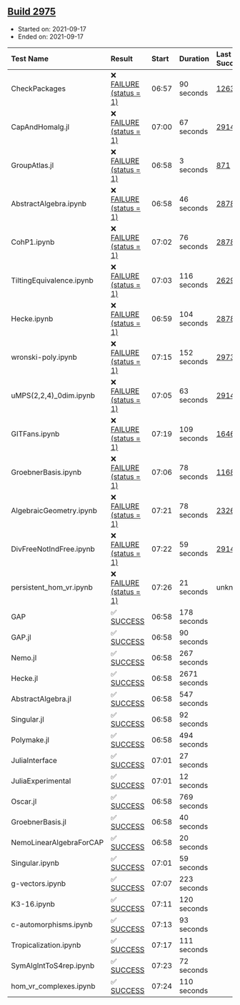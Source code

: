 ## [Build 2975](https://oscarci.mathematik.uni-kl.de/job/oscar-stable/2975/)

* Started on: 2021-09-17
* Ended on: 2021-09-17

| Test Name    | Result | Start | Duration | Last Success | First Failure |
|:-------------|:-------|:------|:---------|:-------------|:--------------|
| CheckPackages | ❌ [FAILURE (status = 1)](https://oscarci.mathematik.uni-kl.de/job/oscar-stable/2975/artifact/logs/build-2975/CheckPackages.log) | 06:57 | 90 seconds | [1263](https://oscarci.mathematik.uni-kl.de/job/oscar-stable/1263/) | [1264](https://oscarci.mathematik.uni-kl.de/job/oscar-stable/1264/) |
| CapAndHomalg.jl | ❌ [FAILURE (status = 1)](https://oscarci.mathematik.uni-kl.de/job/oscar-stable/2975/artifact/logs/build-2975/CapAndHomalg.jl.log) | 07:00 | 67 seconds | [2914](https://oscarci.mathematik.uni-kl.de/job/oscar-stable/2914/) | [2915](https://oscarci.mathematik.uni-kl.de/job/oscar-stable/2915/) |
| GroupAtlas.jl | ❌ [FAILURE (status = 1)](https://oscarci.mathematik.uni-kl.de/job/oscar-stable/2975/artifact/logs/build-2975/GroupAtlas.jl.log) | 06:58 | 3 seconds | [871](https://oscarci.mathematik.uni-kl.de/job/oscar-stable/871/) | [872](https://oscarci.mathematik.uni-kl.de/job/oscar-stable/872/) |
| AbstractAlgebra.ipynb | ❌ [FAILURE (status = 1)](https://oscarci.mathematik.uni-kl.de/job/oscar-stable/2975/artifact/logs/build-2975/AbstractAlgebra.ipynb.log) | 06:58 | 46 seconds | [2878](https://oscarci.mathematik.uni-kl.de/job/oscar-stable/2878/) | [2879](https://oscarci.mathematik.uni-kl.de/job/oscar-stable/2879/) |
| CohP1.ipynb | ❌ [FAILURE (status = 1)](https://oscarci.mathematik.uni-kl.de/job/oscar-stable/2975/artifact/logs/build-2975/CohP1.ipynb.log) | 07:02 | 76 seconds | [2878](https://oscarci.mathematik.uni-kl.de/job/oscar-stable/2878/) | [2879](https://oscarci.mathematik.uni-kl.de/job/oscar-stable/2879/) |
| TiltingEquivalence.ipynb | ❌ [FAILURE (status = 1)](https://oscarci.mathematik.uni-kl.de/job/oscar-stable/2975/artifact/logs/build-2975/TiltingEquivalence.ipynb.log) | 07:03 | 116 seconds | [2629](https://oscarci.mathematik.uni-kl.de/job/oscar-stable/2629/) | [2630](https://oscarci.mathematik.uni-kl.de/job/oscar-stable/2630/) |
| Hecke.ipynb | ❌ [FAILURE (status = 1)](https://oscarci.mathematik.uni-kl.de/job/oscar-stable/2975/artifact/logs/build-2975/Hecke.ipynb.log) | 06:59 | 104 seconds | [2878](https://oscarci.mathematik.uni-kl.de/job/oscar-stable/2878/) | [2879](https://oscarci.mathematik.uni-kl.de/job/oscar-stable/2879/) |
| wronski-poly.ipynb | ❌ [FAILURE (status = 1)](https://oscarci.mathematik.uni-kl.de/job/oscar-stable/2975/artifact/logs/build-2975/wronski-poly.ipynb.log) | 07:15 | 152 seconds | [2973](https://oscarci.mathematik.uni-kl.de/job/oscar-stable/2973/) | [2974](https://oscarci.mathematik.uni-kl.de/job/oscar-stable/2974/) |
| uMPS(2,2,4)_0dim.ipynb | ❌ [FAILURE (status = 1)](https://oscarci.mathematik.uni-kl.de/job/oscar-stable/2975/artifact/logs/build-2975/uMPS-2-2-4-_0dim.ipynb.log) | 07:05 | 63 seconds | [2914](https://oscarci.mathematik.uni-kl.de/job/oscar-stable/2914/) | [2915](https://oscarci.mathematik.uni-kl.de/job/oscar-stable/2915/) |
| GITFans.ipynb | ❌ [FAILURE (status = 1)](https://oscarci.mathematik.uni-kl.de/job/oscar-stable/2975/artifact/logs/build-2975/GITFans.ipynb.log) | 07:19 | 109 seconds | [1646](https://oscarci.mathematik.uni-kl.de/job/oscar-stable/1646/) | [1647](https://oscarci.mathematik.uni-kl.de/job/oscar-stable/1647/) |
| GroebnerBasis.ipynb | ❌ [FAILURE (status = 1)](https://oscarci.mathematik.uni-kl.de/job/oscar-stable/2975/artifact/logs/build-2975/GroebnerBasis.ipynb.log) | 07:06 | 78 seconds | [1168](https://oscarci.mathematik.uni-kl.de/job/oscar-stable/1168/) | [1169](https://oscarci.mathematik.uni-kl.de/job/oscar-stable/1169/) |
| AlgebraicGeometry.ipynb | ❌ [FAILURE (status = 1)](https://oscarci.mathematik.uni-kl.de/job/oscar-stable/2975/artifact/logs/build-2975/AlgebraicGeometry.ipynb.log) | 07:21 | 78 seconds | [2326](https://oscarci.mathematik.uni-kl.de/job/oscar-stable/2326/) | [2327](https://oscarci.mathematik.uni-kl.de/job/oscar-stable/2327/) |
| DivFreeNotIndFree.ipynb | ❌ [FAILURE (status = 1)](https://oscarci.mathematik.uni-kl.de/job/oscar-stable/2975/artifact/logs/build-2975/DivFreeNotIndFree.ipynb.log) | 07:22 | 59 seconds | [2914](https://oscarci.mathematik.uni-kl.de/job/oscar-stable/2914/) | [2915](https://oscarci.mathematik.uni-kl.de/job/oscar-stable/2915/) |
| persistent_hom_vr.ipynb | ❌ [FAILURE (status = 1)](https://oscarci.mathematik.uni-kl.de/job/oscar-stable/2975/artifact/logs/build-2975/persistent_hom_vr.ipynb.log) | 07:26 | 21 seconds | unknown | unknown |
| GAP | ✅ [SUCCESS](https://oscarci.mathematik.uni-kl.de/job/oscar-stable/2975/artifact/logs/build-2975/GAP.log) | 06:58 | 178 seconds |  |  |
| GAP.jl | ✅ [SUCCESS](https://oscarci.mathematik.uni-kl.de/job/oscar-stable/2975/artifact/logs/build-2975/GAP.jl.log) | 06:58 | 90 seconds |  |  |
| Nemo.jl | ✅ [SUCCESS](https://oscarci.mathematik.uni-kl.de/job/oscar-stable/2975/artifact/logs/build-2975/Nemo.jl.log) | 06:58 | 267 seconds |  |  |
| Hecke.jl | ✅ [SUCCESS](https://oscarci.mathematik.uni-kl.de/job/oscar-stable/2975/artifact/logs/build-2975/Hecke.jl.log) | 06:58 | 2671 seconds |  |  |
| AbstractAlgebra.jl | ✅ [SUCCESS](https://oscarci.mathematik.uni-kl.de/job/oscar-stable/2975/artifact/logs/build-2975/AbstractAlgebra.jl.log) | 06:58 | 547 seconds |  |  |
| Singular.jl | ✅ [SUCCESS](https://oscarci.mathematik.uni-kl.de/job/oscar-stable/2975/artifact/logs/build-2975/Singular.jl.log) | 06:58 | 92 seconds |  |  |
| Polymake.jl | ✅ [SUCCESS](https://oscarci.mathematik.uni-kl.de/job/oscar-stable/2975/artifact/logs/build-2975/Polymake.jl.log) | 06:58 | 494 seconds |  |  |
| JuliaInterface | ✅ [SUCCESS](https://oscarci.mathematik.uni-kl.de/job/oscar-stable/2975/artifact/logs/build-2975/JuliaInterface.log) | 07:01 | 27 seconds |  |  |
| JuliaExperimental | ✅ [SUCCESS](https://oscarci.mathematik.uni-kl.de/job/oscar-stable/2975/artifact/logs/build-2975/JuliaExperimental.log) | 07:01 | 12 seconds |  |  |
| Oscar.jl | ✅ [SUCCESS](https://oscarci.mathematik.uni-kl.de/job/oscar-stable/2975/artifact/logs/build-2975/Oscar.jl.log) | 06:58 | 769 seconds |  |  |
| GroebnerBasis.jl | ✅ [SUCCESS](https://oscarci.mathematik.uni-kl.de/job/oscar-stable/2975/artifact/logs/build-2975/GroebnerBasis.jl.log) | 06:58 | 40 seconds |  |  |
| NemoLinearAlgebraForCAP | ✅ [SUCCESS](https://oscarci.mathematik.uni-kl.de/job/oscar-stable/2975/artifact/logs/build-2975/NemoLinearAlgebraForCAP.log) | 06:58 | 20 seconds |  |  |
| Singular.ipynb | ✅ [SUCCESS](https://oscarci.mathematik.uni-kl.de/job/oscar-stable/2975/artifact/logs/build-2975/Singular.ipynb.log) | 07:01 | 59 seconds |  |  |
| g-vectors.ipynb | ✅ [SUCCESS](https://oscarci.mathematik.uni-kl.de/job/oscar-stable/2975/artifact/logs/build-2975/g-vectors.ipynb.log) | 07:07 | 223 seconds |  |  |
| K3-16.ipynb | ✅ [SUCCESS](https://oscarci.mathematik.uni-kl.de/job/oscar-stable/2975/artifact/logs/build-2975/K3-16.ipynb.log) | 07:11 | 120 seconds |  |  |
| c-automorphisms.ipynb | ✅ [SUCCESS](https://oscarci.mathematik.uni-kl.de/job/oscar-stable/2975/artifact/logs/build-2975/c-automorphisms.ipynb.log) | 07:13 | 93 seconds |  |  |
| Tropicalization.ipynb | ✅ [SUCCESS](https://oscarci.mathematik.uni-kl.de/job/oscar-stable/2975/artifact/logs/build-2975/Tropicalization.ipynb.log) | 07:17 | 111 seconds |  |  |
| SymAlgIntToS4rep.ipynb | ✅ [SUCCESS](https://oscarci.mathematik.uni-kl.de/job/oscar-stable/2975/artifact/logs/build-2975/SymAlgIntToS4rep.ipynb.log) | 07:23 | 72 seconds |  |  |
| hom_vr_complexes.ipynb | ✅ [SUCCESS](https://oscarci.mathematik.uni-kl.de/job/oscar-stable/2975/artifact/logs/build-2975/hom_vr_complexes.ipynb.log) | 07:24 | 110 seconds |  |  |

